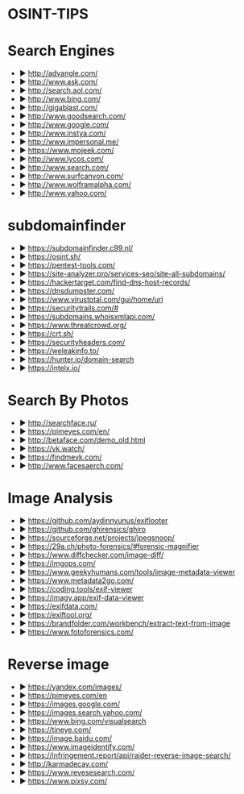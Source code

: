 # OSINT-TIPS

#  Search Engines
* ▶ http://advangle.com/
* ▶ http://www.ask.com/
* ▶ http://search.aol.com/
* ▶ http://www.bing.com/
* ▶ http://gigablast.com/
* ▶ http://www.goodsearch.com/
* ▶ http://www.google.com/
* ▶ http://www.instya.com/
* ▶ http://www.impersonal.me/
* ▶ https://www.mojeek.com/
* ▶ http://www.lycos.com/
* ▶ http://www.search.com/
* ▶ http://www.surfcanyon.com/
* ▶ http://www.wolframalpha.com/
* ▶ http://www.yahoo.com/

# subdomainfinder

* ▶ https://subdomainfinder.c99.nl/
* ▶ https://osint.sh/
* ▶ https://pentest-tools.com/
* ▶ https://site-analyzer.pro/services-seo/site-all-subdomains/
* ▶ https://hackertarget.com/find-dns-host-records/
* ▶ https://dnsdumpster.com/
* ▶ https://www.virustotal.com/gui/home/url
* ▶ https://securitytrails.com/#
* ▶ https://subdomains.whoisxmlapi.com/
* ▶ https://www.threatcrowd.org/
* ▶ https://crt.sh/
* ▶ https://securityheaders.com/
* ▶  https://weleakinfo.to/
* ▶ https://hunter.io/domain-search
* ▶ https://intelx.io/

# Search By Photos

* ▶ http://searchface.ru/ 
* ▶ https://pimeyes.com/en/
* ▶ http://betaface.com/demo_old.html
* ▶ https://vk.watch/
* ▶ https://findmevk.com/
* ▶ http://www.facesaerch.com/

# Image Analysis

* ▶ https://github.com/aydinnyunus/exiflooter
* ▶ https://github.com/ghirensics/ghiro
* ▶ https://sourceforge.net/projects/jpegsnoop/
* ▶ https://29a.ch/photo-forensics/#forensic-magnifier
* ▶ https://www.diffchecker.com/image-diff/
* ▶ https://imgops.com/
* ▶ https://www.geekyhumans.com/tools/image-metadata-viewer
* ▶ https://www.metadata2go.com/
* ▶ https://coding.tools/exif-viewer
* ▶ https://imagy.app/exif-data-viewer
* ▶ https://exifdata.com/
* ▶ https://exiftool.org/
* ▶ https://brandfolder.com/workbench/extract-text-from-image
* ▶ https://www.fotoforensics.com/

# Reverse image

* ▶ https://yandex.com/images/
* ▶ https://pimeyes.com/en
* ▶ https://images.google.com/
* ▶ https://images.search.yahoo.com/
* ▶ https://www.bing.com/visualsearch
* ▶ https://tineye.com/
* ▶ https://image.baidu.com/
* ▶ https://www.imageidentify.com/
* ▶ https://infringement.report/api/raider-reverse-image-search/
* ▶ http://karmadecay.com/
* ▶ https://www.revesesearch.com/
* ▶ https://www.pixsy.com/
 
 
